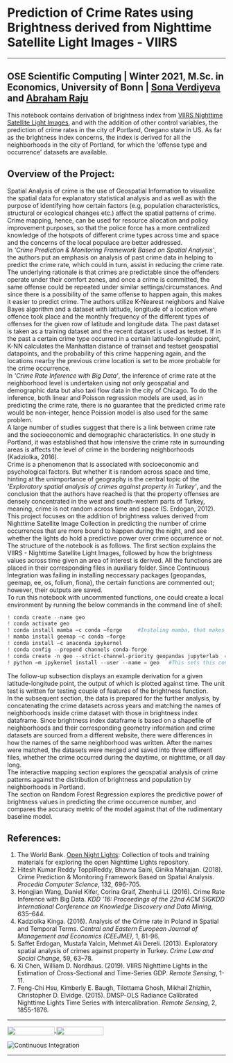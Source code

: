 # Prediction of Crime Rates using Brightness derived from Nighttime Satellite Light Images - VIIRS

---
OSE Scientific Computing | Winter 2021, M.Sc. in Economics, University of Bonn | [Sona Verdiyeva](https://github.com/s6soverd) and [Abraham Raju](https://github.com/Abraham-newbie)
---

This notebook contains derivation of brightness index from [VIIRS Nighttime Satellite Light Images](https://developers.google.com/earth-engine/datasets/catalog/NOAA_VIIRS_DNB_MONTHLY_V1_VCMSLCFG), and with the addition of other control variables, the prediction of crime rates in the city of Portland, Oregano state in US. As far as the brightness index concerns, the index is derived for all the neighborhoods in the city of Portland, for which the 'offense type and occurrence' datasets are available. 


## Overview of the Project:

Spatial Analysis of crime is the use of Geospatial Information to visualize the spatial data for explanatory statistical analysis and as well as with the purpose of identifying how certain factors (e.g, population characteristics, structural or ecological changes etc.) affect the spatial patterns of crime.  Crime mapping, hence, can be used for resource allocation and policy improvement purposes, so that the police force has a more centralized knowledge of the hotspots of different crime types across time and space and the concerns of the local populace are better addressed. <br>
In *'Crime Prediction & Monitoring Framework Based on Spatial Analysis'*, the authors put an emphasis on analysis of past crime data in helping to predict the crime rate, which could in turn, assist in reducing the crime rate. The underlying rationale is that crimes are predictable since the offenders operate under their comfort zones, and once a crime is committed, the same offense could be repeated under similar settings/circumstances.  And since there is a possibility of the same offense to happen again, this makes it easier to predict crime. The authors utilize K-Nearest neighbors and Naive Bayes algorithm and a dataset with latitude, longitude of a location where offence took place and the monthly frequency of the different types of offenses for the given row of latitude and longitude data. The past dataset is taken as a training dataset and the recent dataset is used as testset. If in the past a certain crime type occurred in a certain latitude-longitude point, K-NN calculates the Manhattan distance of trainset and testset geospatial datapoints, and the probability of this crime happening again, and the locations nearby the previous crime location is set to be more probable for the crime occurrence. <br>
In *'Crime Rate Inference with Big Data'*, the inference of crime rate at the neighborhood level is undertaken using not only geospatial and demographic data but also taxi flow data in the city of Chicago. To do the inference, both linear and Poisson regression models are used, as in predicting the crime rate, there is no guarantee that the predicted crime rate would be non-integer, hence Poission model is also used for the same problem. <br>
A large number of studies suggest that there is a link between crime rate and the socioeconomic and demographic characteristics. In one study in Portland, it was established that how intensive the crime rate in surrounding areas is affects the level of crime in the bordering neighborhoods (Kadziolka, 2016). <br>
Crime is a phenomenon that is associated with socioeconomic and psychological factors. But whether it is random across space and time, hinting at the unimportance of geography is the central topic of the *'Exploratory spatial analysis of crimes
against property in Turkey'*, and the conclusion that the authors have reached is that the property offenses are densely concentrated in the west and south-western parts of Turkey, meaning, crime is not random across time and space (S. Erdogan, 2012). <br>
This project focuses on the addition of brightness values derived from Nighttime Satellite Image Collection in predicting the number of crime occurrences that are more bound to happen during the night, and see whether the lights do hold a predictive power over crime occurrence or not. <br>
The structure of the notebook is as follows. The first section explains the VIIRS - Nighttime Satellite Light Images, followed by how the brightness values across time given an area of interest is derived. All the functions are placed in their corresponding files in auxiliary folder. Since Continuous Integration was failing in installing neccessary packages (geopandas, geemap, ee, os, folium, fiona), the certain functions are commented out; however, their outputs are saved. <br>
To run this notebook with uncommented functions, one could create a local environment by running the below commands in the command line of shell:
```python
! conda create --name geo
! conda activate geo
! conda install mamba –c conda –forge     #Instaling mamba, that makes the installation of ‘geemap’ package faster
! mamba install geemap –c conda –forge
! conda install –c anaconda ipykernel
! conda config --prepend channels conda-forge
! conda create -n geo --strict-channel-priority geopandas jupyterlab  #Installing geopandas on Windows
! python –m ipykernel install --user --name = geo   #This sets this conda environment on your jupyter notebook
```
The follow-up subsection displays an example derivation for a given latitude-longitude point, the output of which is plotted against time. The unit test is written for testing couple of features of the brightness function. <br>
In the subsequent section, the data is prepared for the further analysis, by concatenating the crime datasets across years and matching the names of neighborhoods inside crime dataset with those in brightness index dataframe. Since brightness index dataframe is based on a shapefile of neighborhoods and their corresponding geometry information and crime datasets are sourced from a different website, there were differences in how the names of the same neighborhood was written. After the names were matched, the datasets were merged and saved into three different files, whether the crime occurred during the daytime, or nighttime, or all day long. <br>
The interactive mapping section explores the geospatial analysis of crime patterns against the distribution of brightness and population by neighborhoods in Portland. <br>
The section on Random Forest Regression explores the predictive power of brightness values in predicting the crime occurrence number, and compares the accuracy metric of the model against that of the rudimentary baseline model.



## References:

1. The World Bank. [Open Night Lights](https://github.com/worldbank/OpenNightLights): Collection of tools and training materials for exploring the open Nighttime Lights repository. <br>
2. Hitesh Kumar Reddy ToppiReddy, Bhavna Saini, Ginika Mahajan. (2018). Crime Prediction & Monitoring Framework Based on Spatial Analysis. *Procedia Computer Science*, 132, 696-705. <br>
3. Hongjian Wang, Daniel Kifer, Corina Graif, Zhenhui Li. (2016). Crime Rate Inference with Big Data. *KDD '16: Proceedings of the 22nd ACM SIGKDD International Conference on Knowledge Discovery and Data Mining*,  635–644. <br>
4. Kadziolka Kinga. (2016). Analysis of the Crime rate in Poland in Spatial and Temporal Terms. *Central and Eastern European Journal of Management and Economics (CEEJME)*, 1, 81-96. <br>
5. Saffet Erdogan, Mustafa Yalcin, Mehmet Ali Dereli. (2013). Exploratory spatial analysis of crimes against property in Turkey. *Crime Law and Social Change*, 59, 63–78. <br>
6. Xi Chen, William D. Nordhaus. (2019). VIIRS Nighttime Lights in the Estimation of Cross-Sectional and Time-Series GDP. *Remote Sensing*, 1-11. <br>
7. Feng-Chi Hsu, Kimberly E. Baugh, Tilottama Ghosh, Mikhail Zhizhin, Christopher D. Elvidge. (2015). DMSP-OLS Radiance Calibrated Nighttime Lights Time Series with Intercalibration. *Remote Sensing*, 2, 1855-1876.


---
<a href="https://nbviewer.jupyter.org/github/OpenSourceEconomics/ose-scientific-computing-course-space_farers/blob/master/project_sv_environment.ipynb"
   target="_parent">
   <img align="center"
  src="https://raw.githubusercontent.com/jupyter/design/master/logos/Badges/nbviewer_badge.png"
      width="109" height="20">
</a>
<a href="https://mybinder.org/v2/gh/OpenSourceEconomics/ose-scientific-computing-course-space_farers/master?filepath=project_sv_environment.ipynb"
    target="_parent">
    <img align="center"
       src="https://mybinder.org/badge_logo.svg"
       width="109" height="20">
</a>


![Continuous Integration](https://github.com/OpenSourceEconomics/ose-scientific-computing-course-space_farers/workflows/Continuous%20Integration/badge.svg)

---





